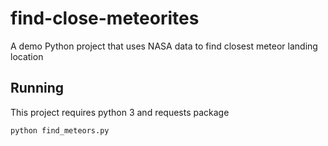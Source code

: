 # find-close-meteorites
A demo Python project that uses NASA data to find closest meteor landing location

## Running

This project requires python 3 and requests package

`python find_meteors.py`
